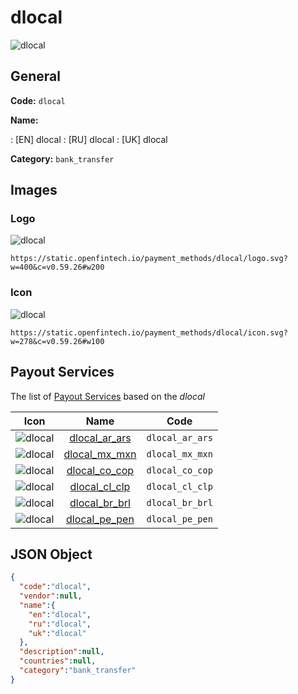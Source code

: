 
# dlocal 
![dlocal](https://static.openfintech.io/payment_methods/dlocal/logo.svg?w=400&c=v0.59.26#w200)  

## General 
**Code:** `dlocal` 
 
**Name:** 
 
:	[EN] dlocal 
:	[RU] dlocal 
:	[UK] dlocal 
 
**Category:** `bank_transfer` 
 

## Images 

### Logo 
![dlocal](https://static.openfintech.io/payment_methods/dlocal/logo.svg?w=400&c=v0.59.26#w200)  

```
https://static.openfintech.io/payment_methods/dlocal/logo.svg?w=400&c=v0.59.26#w200
```  

### Icon 
![dlocal](https://static.openfintech.io/payment_methods/dlocal/icon.svg?w=278&c=v0.59.26#w100)  

```
https://static.openfintech.io/payment_methods/dlocal/icon.svg?w=278&c=v0.59.26#w100
```  

## Payout Services 
 
The list of [Payout Services](/payout-services/) based on the _dlocal_ 

|Icon|Name|Code| 
|:---:|:---:|:---:| 
|![dlocal](https://static.openfintech.io/payout_methods/dlocal/icon.svg?w=278&c=v0.59.26#w40) |[dlocal_ar_ars](/payout-services/dlocal_ar_ars/)|`dlocal_ar_ars`| 
|![dlocal](https://static.openfintech.io/payout_methods/dlocal/icon.svg?w=278&c=v0.59.26#w40) |[dlocal_mx_mxn](/payout-services/dlocal_mx_mxn/)|`dlocal_mx_mxn`| 
|![dlocal](https://static.openfintech.io/payout_methods/dlocal/icon.svg?w=278&c=v0.59.26#w40) |[dlocal_co_cop](/payout-services/dlocal_co_cop/)|`dlocal_co_cop`| 
|![dlocal](https://static.openfintech.io/payout_methods/dlocal/icon.svg?w=278&c=v0.59.26#w40) |[dlocal_cl_clp](/payout-services/dlocal_cl_clp/)|`dlocal_cl_clp`| 
|![dlocal](https://static.openfintech.io/payout_methods/dlocal/icon.svg?w=278&c=v0.59.26#w40) |[dlocal_br_brl](/payout-services/dlocal_br_brl/)|`dlocal_br_brl`| 
|![dlocal](https://static.openfintech.io/payout_methods/dlocal/icon.svg?w=278&c=v0.59.26#w40) |[dlocal_pe_pen](/payout-services/dlocal_pe_pen/)|`dlocal_pe_pen`| 
 

## JSON Object 

```json
{
  "code":"dlocal",
  "vendor":null,
  "name":{
    "en":"dlocal",
    "ru":"dlocal",
    "uk":"dlocal"
  },
  "description":null,
  "countries":null,
  "category":"bank_transfer"
}
```  
